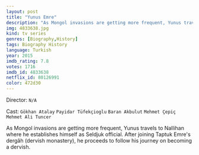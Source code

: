 ```yaml
---
layout: post
title: "Yunus Emre"
description: "As Mongol invasions are getting more frequent, Yunus travels to Nallihan where he establishes himself as Seldjuk official. After joining Taptuk Emre's dergâh (dervish monastery), he proceeds to follow his journey on becoming a dervish..."
img: 4833638.jpg
kind: tv series
genres: [Biography,History]
tags: Biography History 
language: Turkish
year: 2015
imdb_rating: 7.8
votes: 1716
imdb_id: 4833638
netflix_id: 80126991
color: 472d30
---
```

Director: `N/A`  

Cast: `Gökhan Atalay` `Payidar Tüfekçioglu` `Baran Akbulut` `Mehmet Çepiç` `Mehmet Ali Tuncer` 

As Mongol invasions are getting more frequent, Yunus travels to Nallihan where he establishes himself as Seldjuk official. After joining Taptuk Emre's dergâh (dervish monastery), he proceeds to follow his journey on becoming a dervish.